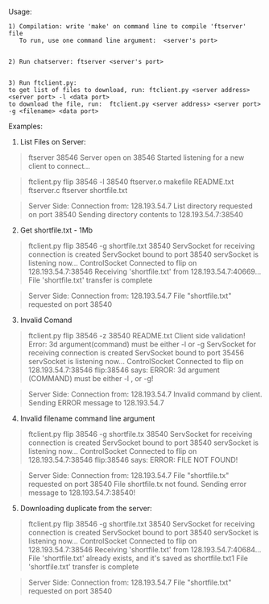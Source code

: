 Usage:


	1) Compilation: write 'make' on command line to compile 'ftserver' file
	   To run, use one command line argument:  <server's port>
	   

	2) Run chatserver: ftserver <server's port>


	3) Run ftclient.py: 
	to get list of files to download, run: ftclient.py <server address> <server port> -l <data port> 
	to download the file, run:  ftclient.py <server address> <server port> -g <filename> <data port> 


Examples:

1) List Files on Server:	
> ftserver 38546
Server open on 38546
Started listening for a new client to connect...

>ftclient.py flip 38546 -l 38540
ftserver.o
makefile
README.txt
ftserver.c
ftserver
shortfile.txt

> Server Side:
Connection from: 128.193.54.7
List directory requested on port 38540
Sending directory contents to 128.193.54.7:38540

2) Get shortfile.txt - 1Mb
>ftclient.py flip 38546 -g shortfile.txt 38540 
ServSocket for receiving connection is created
ServSocket bound to port 38540
servSocket is listening now...
ControlSocket Connected to flip on 128.193.54.7:38546
Receiving 'shortfile.txt' from 128.193.54.7:40669...
File 'shortfile.txt' transfer is complete

> Server Side:
Connection from: 128.193.54.7
File "shortfile.txt" requested on port 38540

3) Invalid Comand
> ftclient.py flip 38546 -z 38540 README.txt
Client side validation! Error: 3d argument(command) must be either -l or -g
ServSocket for receiving connection is created
ServSocket bound to port 35456
servSocket is listening now...
ControlSocket Connected to flip on 128.193.54.7:38546
flip:38546  says:
ERROR: 3d argument (COMMAND) must be either -l , or -g!


> Server Side:
Connection from: 128.193.54.7
Invalid command by client. Sending ERROR message to 128.193.54.7

4) Invalid filename command line argument
>ftclient.py flip 38546 -g shortfile.tx 38540 
ServSocket for receiving connection is created
ServSocket bound to port 38540
servSocket is listening now...
ControlSocket Connected to flip on 128.193.54.7:38546
flip:38546  says:
ERROR: FILE NOT FOUND!

> Server Side:
Connection from: 128.193.54.7
File "shortfile.tx" requested on port 38540
File shortfile.tx not found. Sending error message to 128.193.54.7:38540!

5) Downloading duplicate from the server:
>ftclient.py flip 38546 -g shortfile.txt 38540
ServSocket for receiving connection is created
ServSocket bound to port 38540
servSocket is listening now...
ControlSocket Connected to flip on 128.193.54.7:38546
Receiving 'shortfile.txt' from 128.193.54.7:40684...
File 'shortfile.txt' already exists, and it's saved as shortfile.txt1
File 'shortfile.txt' transfer is complete

> Server Side:
Connection from: 128.193.54.7
File "shortfile.txt" requested on port 38540

